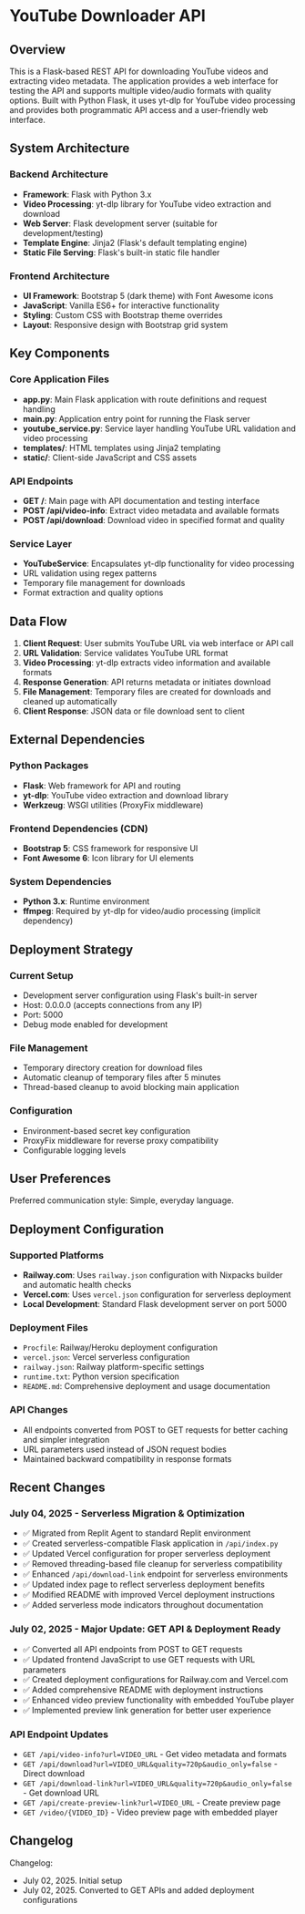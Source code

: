 # YouTube Downloader API

## Overview

This is a Flask-based REST API for downloading YouTube videos and extracting video metadata. The application provides a web interface for testing the API and supports multiple video/audio formats with quality options. Built with Python Flask, it uses yt-dlp for YouTube video processing and provides both programmatic API access and a user-friendly web interface.

## System Architecture

### Backend Architecture
- **Framework**: Flask with Python 3.x
- **Video Processing**: yt-dlp library for YouTube video extraction and download
- **Web Server**: Flask development server (suitable for development/testing)
- **Template Engine**: Jinja2 (Flask's default templating engine)
- **Static File Serving**: Flask's built-in static file handler

### Frontend Architecture
- **UI Framework**: Bootstrap 5 (dark theme) with Font Awesome icons
- **JavaScript**: Vanilla ES6+ for interactive functionality
- **Styling**: Custom CSS with Bootstrap theme overrides
- **Layout**: Responsive design with Bootstrap grid system

## Key Components

### Core Application Files
- **app.py**: Main Flask application with route definitions and request handling
- **main.py**: Application entry point for running the Flask server
- **youtube_service.py**: Service layer handling YouTube URL validation and video processing
- **templates/**: HTML templates using Jinja2 templating
- **static/**: Client-side JavaScript and CSS assets

### API Endpoints
- **GET /**: Main page with API documentation and testing interface
- **POST /api/video-info**: Extract video metadata and available formats
- **POST /api/download**: Download video in specified format and quality

### Service Layer
- **YouTubeService**: Encapsulates yt-dlp functionality for video processing
- URL validation using regex patterns
- Temporary file management for downloads
- Format extraction and quality options

## Data Flow

1. **Client Request**: User submits YouTube URL via web interface or API call
2. **URL Validation**: Service validates YouTube URL format
3. **Video Processing**: yt-dlp extracts video information and available formats
4. **Response Generation**: API returns metadata or initiates download
5. **File Management**: Temporary files are created for downloads and cleaned up automatically
6. **Client Response**: JSON data or file download sent to client

## External Dependencies

### Python Packages
- **Flask**: Web framework for API and routing
- **yt-dlp**: YouTube video extraction and download library
- **Werkzeug**: WSGI utilities (ProxyFix middleware)

### Frontend Dependencies (CDN)
- **Bootstrap 5**: CSS framework for responsive UI
- **Font Awesome 6**: Icon library for UI elements

### System Dependencies
- **Python 3.x**: Runtime environment
- **ffmpeg**: Required by yt-dlp for video/audio processing (implicit dependency)

## Deployment Strategy

### Current Setup
- Development server configuration using Flask's built-in server
- Host: 0.0.0.0 (accepts connections from any IP)
- Port: 5000
- Debug mode enabled for development

### File Management
- Temporary directory creation for download files
- Automatic cleanup of temporary files after 5 minutes
- Thread-based cleanup to avoid blocking main application

### Configuration
- Environment-based secret key configuration
- ProxyFix middleware for reverse proxy compatibility
- Configurable logging levels

## User Preferences

Preferred communication style: Simple, everyday language.

## Deployment Configuration

### Supported Platforms
- **Railway.com**: Uses `railway.json` configuration with Nixpacks builder and automatic health checks
- **Vercel.com**: Uses `vercel.json` configuration for serverless deployment
- **Local Development**: Standard Flask development server on port 5000

### Deployment Files
- `Procfile`: Railway/Heroku deployment configuration
- `vercel.json`: Vercel serverless configuration 
- `railway.json`: Railway platform-specific settings
- `runtime.txt`: Python version specification
- `README.md`: Comprehensive deployment and usage documentation

### API Changes
- All endpoints converted from POST to GET requests for better caching and simpler integration
- URL parameters used instead of JSON request bodies
- Maintained backward compatibility in response formats

## Recent Changes

### July 04, 2025 - Serverless Migration & Optimization
- ✅ Migrated from Replit Agent to standard Replit environment
- ✅ Created serverless-compatible Flask application in `/api/index.py`
- ✅ Updated Vercel configuration for proper serverless deployment
- ✅ Removed threading-based file cleanup for serverless compatibility
- ✅ Enhanced `/api/download-link` endpoint for serverless environments
- ✅ Updated index page to reflect serverless deployment benefits
- ✅ Modified README with improved Vercel deployment instructions
- ✅ Added serverless mode indicators throughout documentation

### July 02, 2025 - Major Update: GET API & Deployment Ready
- ✅ Converted all API endpoints from POST to GET requests
- ✅ Updated frontend JavaScript to use GET requests with URL parameters
- ✅ Created deployment configurations for Railway.com and Vercel.com
- ✅ Added comprehensive README with deployment instructions
- ✅ Enhanced video preview functionality with embedded YouTube player
- ✅ Implemented preview link generation for better user experience

### API Endpoint Updates
- `GET /api/video-info?url=VIDEO_URL` - Get video metadata and formats
- `GET /api/download?url=VIDEO_URL&quality=720p&audio_only=false` - Direct download
- `GET /api/download-link?url=VIDEO_URL&quality=720p&audio_only=false` - Get download URL
- `GET /api/create-preview-link?url=VIDEO_URL` - Create preview page
- `GET /video/{VIDEO_ID}` - Video preview page with embedded player

## Changelog

Changelog:
- July 02, 2025. Initial setup
- July 02, 2025. Converted to GET APIs and added deployment configurations